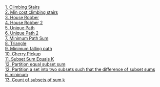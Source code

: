 [1. Climbing Stairs](https://leetcode.com/problems/climbing-stairs/discuss/2473516/From-recursion-to-space-optimized-DP-with-gradual-changes-for-better-understanding)  
[2. Min cost climbing stairs](https://leetcode.com/problems/min-cost-climbing-stairs/discuss/2473893/from-recursion-to-memoized-with-gradual-changes-for-better-understanding)  
[3. House Robber](https://leetcode.com/problems/house-robber/discuss/2476337/From-recursion-to-space-optimized-DP-with-gradual-changes-for-better-understanding)  
[4. House Robber 2](https://leetcode.com/problems/house-robber-ii/discuss/2476573/Zero-extra-code-in-House-Robber)  
[5. Unique Path](https://leetcode.com/problems/unique-paths/discuss/2478400/from-recursion-to-space-optimized-dp-with-gradual-changes-for-better-understanding)  
[6. Unique Path 2](https://leetcode.com/problems/unique-paths-ii/discuss/2482569/from-recursion-to-space-optimized-dp-with-gradual-changes-for-better-understanding)  
[7. Minimum Path Sum](https://leetcode.com/problems/minimum-path-sum/discuss/2482913/From-recursion-to-space-optimized-DP-with-gradual-changes-for-better-understanding)  
[8. Triangle](https://leetcode.com/problems/triangle/discuss/2483471/From-recursion-to-space-optimized-DP-with-gradual-changes-for-better-understanding)  
[9. Minimum falling path](https://leetcode.com/problems/minimum-falling-path-sum/discuss/2484727/From-recursion-to-space-optimized-DP-with-gradual-changes-for-better-understanding)  
[10. Cherry Pickup](https://leetcode.com/problems/cherry-pickup/discuss/2489246/4D-greater-3D.-From-recursion-to-memoization-with-gradual-changes-for-better-understanding)  
[11. Subset Sum Equals K](https://github.com/glacias07/Leetcode-Solutions/blob/main/Non_leetcode_questions/Subset_Sum.md)  
[12. Partition equal subset sum](https://leetcode.com/problems/partition-equal-subset-sum/discuss/2493677/from-recursion-to-space-optimized-dp-with-gradual-changes-for-better-understanding)  
[12. Partition a set into two subsets such that the difference of subset sums is minimum](https://github.com/glacias07/Leetcode-Solutions/blob/main/Non_leetcode_questions/Partition_a_set_into_two_subsets_such_that_the_difference_of_subset_sums_is_minimum.md)  
[13. Count of subsets of sum k](https://github.com/glacias07/Leetcode-Solutions/blob/main/Non_leetcode_questions/Number_of_subsets.md)
[]()
[]()
[]()
[]()
[]()
[]()
[]()
[]()
[]()
[]()
[]()
[]()
[]()
[]()
